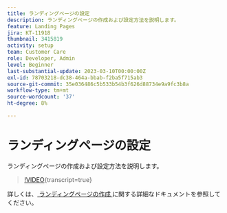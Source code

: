 ```yaml
---
title: ランディングページの設定
description: ランディングページの作成および設定方法を説明します。
feature: Landing Pages
jira: KT-11918
thumbnail: 3415819
activity: setup
team: Customer Care
role: Developer, Admin
level: Beginner
last-substantial-update: 2023-03-10T00:00:00Z
exl-id: 78703218-dc38-464a-bbab-f2ba5f715ab3
source-git-commit: 35e036486c5b533b54b3f626d88734e9a9fc3b8a
workflow-type: tm+mt
source-wordcount: '37'
ht-degree: 8%

---
```


# ランディングページの設定

ランディングページの作成および設定方法を説明します。

>[!VIDEO](https://video.tv.adobe.com/v/3415819/?quality=12&learn=on){transcript=true}

詳しくは、[ ランディングページの作成 ](https://experienceleague.adobe.com/docs/campaign-classic/using/designing-content/editing-html-content/creating-a-landing-page.html?lang=ja) に関する詳細なドキュメントを参照してください。
